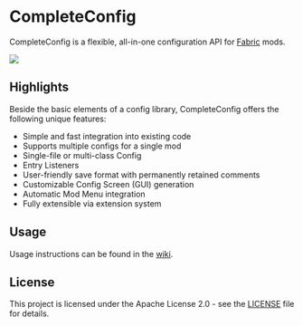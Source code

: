 # CompleteConfig
CompleteConfig is a flexible, all-in-one configuration API for [Fabric](https://fabricmc.net/) mods.

[![](https://cf.way2muchnoise.eu/title/381257_Download_%20.svg)](https://www.curseforge.com/minecraft/mc-mods/completeconfig/files)

## Highlights
Beside the basic elements of a config library, CompleteConfig offers the following unique features:
* Simple and fast integration into existing code
* Supports multiple configs for a single mod
* Single-file or multi-class Config
* Entry Listeners
* User-friendly save format with permanently retained comments
* Customizable Config Screen (GUI) generation
* Automatic Mod Menu integration
* Fully extensible via extension system

## Usage
Usage instructions can be found in the [wiki](https://gitlab.com/Lortseam/completeconfig/-/wikis/home).

## License
This project is licensed under the Apache License 2.0 - see the [LICENSE](LICENSE) file for details.
